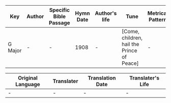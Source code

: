 Key | Author   | Specific Bible Passage     |Hymn Date |Author's life |Tune |Metrical Pattern   |Composer/Source
-- | --------- | ---------------------------|----------|--------------|-----|-------------------|-------------  
G Major |- |- |1908 |- |[Come, children, hail the Prince of Peace] |- |Robert Lowry

Original Language | Translater | Translation Date   | Translater's Life  
----------------- | --------- | --------------------|-------------     
\- |- |- |-
